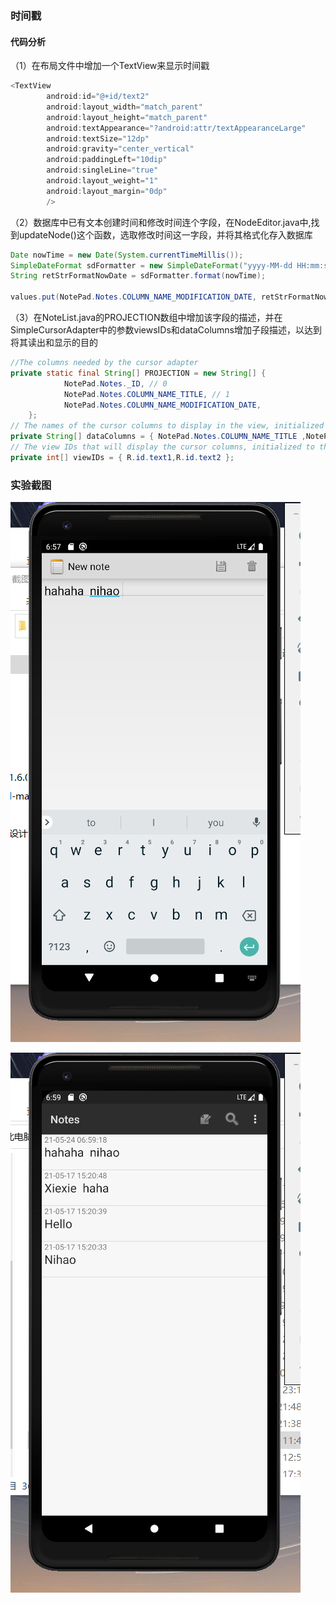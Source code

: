 
### 时间戳
#### 代码分析
（1）在布局文件中增加一个TextView来显示时间戳
```Java
<TextView
        android:id="@+id/text2"
        android:layout_width="match_parent"
        android:layout_height="match_parent"
        android:textAppearance="?android:attr/textAppearanceLarge"
        android:textSize="12dp"
        android:gravity="center_vertical"
        android:paddingLeft="10dip"
        android:singleLine="true"
        android:layout_weight="1"
        android:layout_margin="0dp"
        />
```
（2）数据库中已有文本创建时间和修改时间连个字段，在NodeEditor.java中,找到updateNode()这个函数，选取修改时间这一字段，并将其格式化存入数据库
```Java
Date nowTime = new Date(System.currentTimeMillis());
SimpleDateFormat sdFormatter = new SimpleDateFormat("yyyy-MM-dd HH:mm:ss");
String retStrFormatNowDate = sdFormatter.format(nowTime);

values.put(NotePad.Notes.COLUMN_NAME_MODIFICATION_DATE, retStrFormatNowDate);
```
（3）在NoteList.java的PROJECTION数组中增加该字段的描述，并在SimpleCursorAdapter中的参数viewsIDs和dataColumns增加子段描述，以达到将其读出和显示的目的
```Java
//The columns needed by the cursor adapter
private static final String[] PROJECTION = new String[] {
            NotePad.Notes._ID, // 0
            NotePad.Notes.COLUMN_NAME_TITLE, // 1
            NotePad.Notes.COLUMN_NAME_MODIFICATION_DATE,
    };
// The names of the cursor columns to display in the view, initialized to the title column
private String[] dataColumns = { NotePad.Notes.COLUMN_NAME_TITLE ,NotePad.Notes.COLUMN_NAME_MODIFICATION_DATE} ;
// The view IDs that will display the cursor columns, initialized to the TextView in
private int[] viewIDs = { R.id.text1,R.id.text2 };

```


### 实验截图

![image](https://github.com/Laihaha/androidwork/blob/master/%E6%88%AA%E5%9B%BE/1.png)

![image](https://github.com/Laihaha/androidwork/blob/master/%E6%88%AA%E5%9B%BE/3.png)

